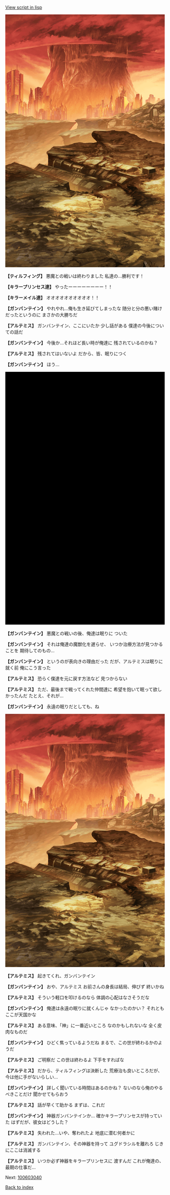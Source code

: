 [View script in lisp](../scripts/100603033.txt)

![underwild.png](../images/backgrounds/underwild.png)

**【ティルフィング】**
悪魔との戦いは終わりました
私達の…勝利です！

**【キラープリンセス達】**
やったーーーーーーーー！！

**【キラーメイル達】**
オオオオオオオオオオ！！

**【ガンバンテイン】**
やれやれ…俺も生き延びてしまったな
随分と分の悪い賭けだったというのに
まさかの大勝ちだ

**【アルテミス】**
ガンバンテイン、ここにいたか
少し話がある
僕達の今後についての話だ

**【ガンバンテイン】**
今後か…それほど長い時が俺達に
残されているのかね？

**【アルテミス】**
残されてはいないよ
だから、皆、眠りにつく

**【ガンバンテイン】**
ほう…

![bg_black.png](../images/backgrounds/bg_black.png)

**【ガンバンテイン】**
悪魔との戦いの後、俺達は眠りに
ついた

**【ガンバンテイン】**
それは俺達の魔獣化を遅らせ、
いつか治療方法が見つかることを
期待してのもの…

**【ガンバンテイン】**
というのが表向きの理由だった
だが、アルテミスは眠りに就く前
俺にこう言った

**【アルテミス】**
恐らく僕達を元に戻す方法など
見つからない

**【アルテミス】**
ただ、最後まで戦ってくれた仲間達に
希望を抱いて眠って欲しかったんだ
たとえ、それが…

**【ガンバンテイン】**
永遠の眠りだとしても、ね

![underwild.png](../images/backgrounds/underwild.png)

**【アルテミス】**
起きてくれ、ガンバンテイン

**【ガンバンテイン】**
おや、アルテミス
お前さんの身長は結局、伸びず
終いかね

**【アルテミス】**
そういう軽口を叩けるのなら
体調の心配はなさそうだな

**【ガンバンテイン】**
俺達は永遠の眠りに就くんじゃ
なかったのかい？
それともここが天国かな

**【アルテミス】**
ある意味、「神」に一番近いところ
なのかもしれないな
全く皮肉なものだ

**【ガンバンテイン】**
ひどく焦っているようだね
まるで、この世が終わるかのようだ

**【アルテミス】**
ご明察だ
この世は終わるよ
下手をすればな

**【アルテミス】**
だから、ティルフィングは決断した
荒療治も良いところだが、
今は他に手がないらしい…

**【ガンバンテイン】**
詳しく聞いている時間はあるのかね？
ないのなら俺のやるべきことだけ
聞かせてもらおう

**【アルテミス】**
話が早くて助かる
まずは、これだ

**【ガンバンテイン】**
神器ガンバンテインか…
確かキラープリンセスが持っていた
はずだが、彼女はどうした？

**【アルテミス】**
失われた…いや、奪われたよ
地底に潜む何者かに

**【アルテミス】**
ガンバンテイン、その神器を持って
ユグドラシルを離れろ
じきにここは消滅する

**【アルテミス】**
いつか必ず神器をキラープリンセスに
渡すんだ
これが俺達の、最期の仕事だ…

Next: [100603040](100603040.md)

[Back to index](index.md)
